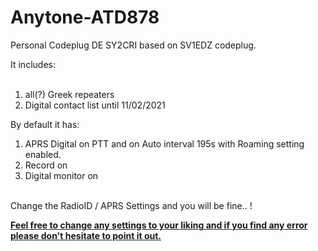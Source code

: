 # Anytone-ATD878
Personal Codeplug DE SY2CRI based on SV1EDZ codeplug.

It includes:<br><br>

1. all(?) Greek repeaters<br>
2. Digital contact list until 11/02/2021<br>

By default it has:<br>

1. APRS Digital on PTT and on Auto interval 195s with Roaming setting enabled.<br>
2. Record on<br>
3. Digital monitor on<br><br>

Change the RadioID / APRS Settings and you will be fine.. ! 


<b><u>Feel free to change any settings to your liking and if you find any error please don't hesitate to point it out.</b></u>
